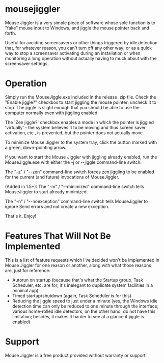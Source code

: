 mousejiggler
============

Mouse Jiggler is a very simple piece of software whose sole function is to "fake" mouse input to Windows, and 
jiggle the mouse pointer back and forth.

Useful for avoiding screensavers or other things triggered by idle detection that, for whatever reason, you 
can't turn off any other way; or as a quick way to stop a screensaver activating during an installation or 
when monitoring a long operation without actually having to muck about with the screensaver settings.

Operation
=========

Simply run the MouseJiggle.exe included in the release .zip file. Check the "Enable jiggle?" checkbox to start
jiggling the mouse pointer; uncheck it to stop. The jiggle is slight enough that you should be able to use the
computer normally even with jiggling enabled.

The 'Zen jiggle?' checkbox enables a mode in which the pointer is jiggled 'virtually' - the system believes it
to be moving and thus screen saver activation, etc., is prevented, but the pointer does not actually move.

To minimize Mouse Jiggler to the system tray, click the button marked with a green, down-pointing arrow.

If you want to start the Mouse Jiggler with jiggling already enabled, run the MouseJiggle.exe with either the
-j or --jiggle command-line switch.

The "-z" / "--zen" command-line switch forces zen jiggling to be enabled for the current (and future) invocations
of MouseJiggler.

(Added in 1.5+): The "-m" / "--minimized" command-line switch tells MouseJiggler to start already minimized.

The "-n" / "--noexception" command-line switch tells MouseJiggler to ignore Send errors and not create a new exception.

That's it. Enjoy!

Features That Will Not Be Implemented
=====================================

This is a list of feature requests which I've decided won't be implemented in Mouse Jiggler for one reason or another, along with what those reasons are, just for reference:

 * Autorun on startup (because that's what the Startup group, Task Scheduler, etc. are for; it's inelegant to duplicate system facilities in a minimal app).
 * Timed startup/shutdown (again, Task Scheduler is for this).
 * Reducing the jiggle speed to just under a minute (yes, the Windows idle detection time can only be reduced to one minute through the interface; various home-rolled idle detectors, on the other hand, do not have this limitation; besides, it makes it harder to see at a glance if jiggle is enabled)

Support
=======

Mouse Jiggler is a free product provided without warranty or support.
